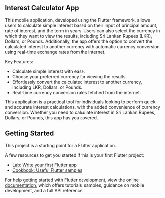 ## Interest Calculator App

This mobile application, developed using the Flutter framework, allows users to calculate simple interest based on their input of principal amount, rate of interest, and the term in years. Users can also select the currency in which they want to view the results, including Sri Lankan Rupees (LKR), Dollars, or Pounds. Additionally, the app offers the option to convert the calculated interest to another currency with automatic currency conversion using real-time exchange rates from the internet.

Key Features:
- Calculate simple interest with ease.
- Choose your preferred currency for viewing the results.
- Effortlessly convert the calculated interest to another currency, including LKR, Dollars, or Pounds.
- Real-time currency conversion rates fetched from the internet.

This application is a practical tool for individuals looking to perform quick and accurate interest calculations, with the added convenience of currency conversion. Whether you need to calculate interest in Sri Lankan Rupees, Dollars, or Pounds, this app has you covered.

## Getting Started

This project is a starting point for a Flutter application.

A few resources to get you started if this is your first Flutter project:

- [Lab: Write your first Flutter app](https://docs.flutter.dev/get-started/codelab)
- [Cookbook: Useful Flutter samples](https://docs.flutter.dev/cookbook)

For help getting started with Flutter development, view the
[online documentation](https://docs.flutter.dev/), which offers tutorials,
samples, guidance on mobile development, and a full API reference.
